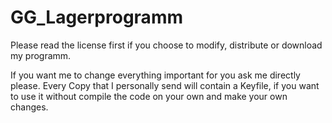 # GG_Lagerprogramm

Please read the license first if you choose to modify, distribute or download my programm.

If you want me to change everything important for you ask me directly please.
Every Copy that I personally send will contain a Keyfile, if you want to use it
without compile the code on your own and make your own changes.
